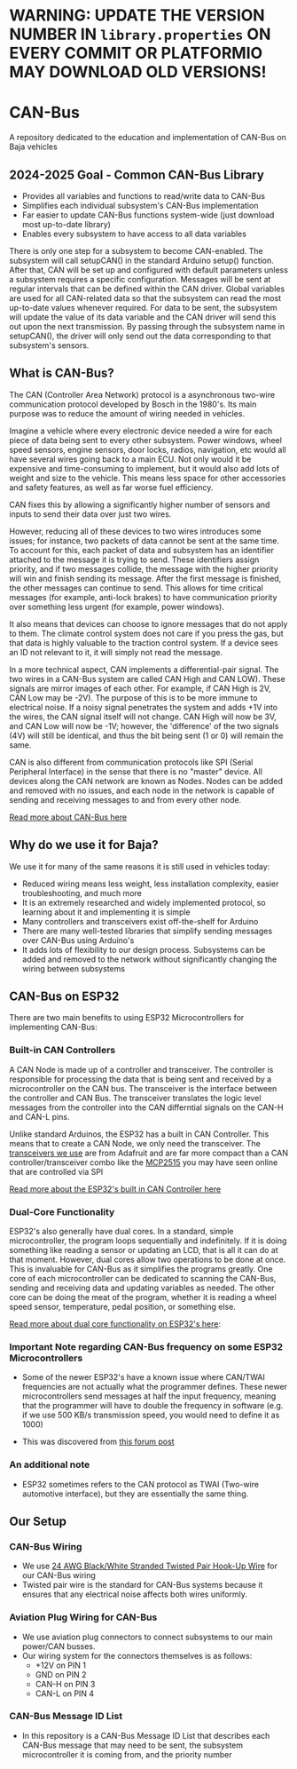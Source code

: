 # WARNING: UPDATE THE VERSION NUMBER IN `library.properties` ON EVERY COMMIT OR PLATFORMIO MAY DOWNLOAD OLD VERSIONS!

# CAN-Bus
A repository dedicated to the education and implementation of CAN-Bus on Baja vehicles

## 2024-2025 Goal - Common CAN-Bus Library
* Provides all variables and functions to read/write data to CAN-Bus
* Simplifies each individual subsystem's CAN-Bus implementation
* Far easier to update CAN-Bus functions system-wide (just download most up-to-date library)  
* Enables every subsystem to have access to all data variables

There is only one step for a subsystem to become CAN-enabled. The subsystem will call setupCAN(<SubsystemName>) in the standard Arduino setup() function. After that, CAN will be set up and configured with default parameters unless a subsystem requires a specific configuration. Messages will be sent at regular intervals that can be defined within the CAN driver. Global variables are used for all CAN-related data so that the subsystem can read the most up-to-date values whenever required. For data to be sent, the subsystem will update the value of its data variable and the CAN driver will send this out upon the next transmission. By passing through the subsystem name in setupCAN(), the driver will only send out the data corresponding to that subsystem's sensors.


## What is CAN-Bus?

The CAN (Controller Area Network) protocol is a asynchronous two-wire communication protocol developed by Bosch in the 1980's. Its main purpose was to reduce the amount of wiring needed in vehicles.

Imagine a vehicle where every electronic device needed a wire for each piece of data being sent to every other subsystem. Power windows, wheel speed sensors, engine sensors, door locks, radios, navigation, etc would all have several wires going back to a main ECU. Not only would it be expensive and time-consuming to implement, but it would also add lots of weight and size to the vehicle. This means less space for other accessories and safety features, as well as far worse fuel efficiency.

CAN fixes this by allowing a significantly higher number of sensors and inputs to send their data over just two wires.

However, reducing all of these devices to two wires introduces some issues; for instance, two packets of data cannot be sent at the same time. To account for this, each packet of data and subsystem has an identifier attached to the message it is trying to send. These identifiers assign priority, and if two messages collide, the message with the higher priority will win and finish sending its message. After the first message is finished, the other messages can continue to send. This allows for time critical messages (for example, anti-lock brakes) to have communication priority over something less urgent (for example, power windows).

It also means that devices can choose to ignore messages that do not apply to them. The climate control system does not care if you press the gas, but that data is highly valuable to the traction control system. If a device sees an ID not relevant to it, it will simply not read the message.

In a more technical aspect, CAN implements a differential-pair signal. The two wires in a CAN-Bus system are called CAN High and CAN LOW). These signals are mirror images of each other. For example, if CAN High is 2V, CAN Low may be -2V). The purpose of this is to be more immune to electrical noise. If a noisy signal penetrates the system and adds +1V into the wires, the CAN signal itself will not change. CAN High will now be 3V, and CAN Low will now be -1V; however, the 'difference' of the two signals (4V) will still be identical, and thus the bit being sent (1 or 0) will remain the same.

CAN is also different from communication protocols like SPI (Serial Peripheral Interface) in the sense that there is no "master" device. All devices along the CAN network are known as Nodes. Nodes can be added and removed with no issues, and each node in the network is capable of sending and receiving messages to and from every other node.

[Read more about CAN-Bus here](https://www.autopi.io/blog/can-bus-explained/)

## Why do we use it for Baja?

We use it for many of the same reasons it is still used in vehicles today:
* Reduced wiring means less weight, less installation complexity, easier troubleshooting, and much more
* It is an extremely researched and widely implemented protocol, so learning about it and implementing it is simple
* Many controllers and transceivers exist off-the-shelf for Arduino
* There are many well-tested libraries that simplify sending messages over CAN-Bus using Arduino's
* It adds lots of flexibility to our design process. Subsystems can be added and removed to the network without significantly changing the wiring between subsystems

## CAN-Bus on ESP32

There are two main benefits to using ESP32 Microcontrollers for implementing CAN-Bus:

### Built-in CAN Controllers

A CAN Node is made up of a controller and transceiver. The controller is responsible for processing the data that is being sent and received by a microcontroller on the CAN bus. The transceiver is the interface between the controller and CAN Bus. The transceiver translates the logic level messages from the controller into the CAN differntial signals on the CAN-H and CAN-L pins.

Unlike standard Arduinos, the ESP32 has a built in CAN Controller. This means that to create a CAN Node, we only need the transceiver. The [transceivers we use](https://www.adafruit.com/product/5708) are from Adafruit and are far more compact than a CAN controller/transceiver combo like the [MCP2515](https://www.amazon.com/HiLetgo-MCP2515-TJA1050-Receiver-Arduino/dp/B01D0WSEWU) you may have seen online that are controlled via SPI

[Read more about the ESP32's built in CAN Controller here](https://docs.espressif.com/projects/esp-idf/en/release-v3.3/api-reference/peripherals/can.html)

### Dual-Core Functionality

ESP32's also generally have dual cores. In a standard, simple microcontroller, the program loops sequentially and indefinitely. If it is doing something like reading a sensor or updating an LCD, that is all it can do at that moment. However, dual cores allow two operations to be done at once. This is invaluable for CAN-Bus as it simplifies the programs greatly. One core of each microcontroller can be dedicated to scanning the CAN-Bus, sending and receiving data and updating variables as needed. The other core can be doing the meat of the program, whether it is reading a wheel speed sensor, temperature, pedal position, or something else.

[Read more about dual core functionality on ESP32's here](https://randomnerdtutorials.com/esp32-dual-core-arduino-ide/):

### Important Note regarding CAN-Bus frequency on some ESP32 Microcontrollers

* Some of the newer ESP32's have a known issue where CAN/TWAI frequencies are not actually what the programmer defines. These newer microcontrollers send messages at half the input frequency, meaning that the programmer will have to double the frequency in software (e.g. if we use 500 KB/s transmission speed, you would need to define it as 1000) 

* This was discovered from [this forum post](https://www.eevblog.com/forum/microcontrollers/psa-esp32-can-frequency-assignment-broken-in-chip-revision/)

### An additional note

* ESP32 sometimes refers to the CAN protocol as TWAI (Two-wire automotive interface), but they are essentially the same thing.

## Our Setup

### CAN-Bus Wiring

* We use [24 AWG Black/White Stranded Twisted Pair Hook-Up Wire](https://www.jameco.com/z/224BW-C-R-Jameco-ValuePro-24-AWG-Black-White-Stranded-Twisted-Pair-Hook-Up-Wire-100-Feet_173164.html) for our CAN-Bus wiring
* Twisted pair wire is the standard for CAN-Bus systems because it ensures that any electrical noise affects both wires uniformly.

### Aviation Plug Wiring for CAN-Bus

* We use aviation plug connectors to connect subsystems to our main power/CAN busses.
* Our wiring system for the connectors themselves is as follows:
  * +12V on PIN 1
  * GND on PIN 2
  * CAN-H on PIN 3
  * CAN-L on PIN 4

### CAN-Bus Message ID List

* In this repository is a CAN-Bus Message ID List that describes each CAN-Bus message that may need to be sent, the subsystem microcontroller it is coming from, and the priority number 
